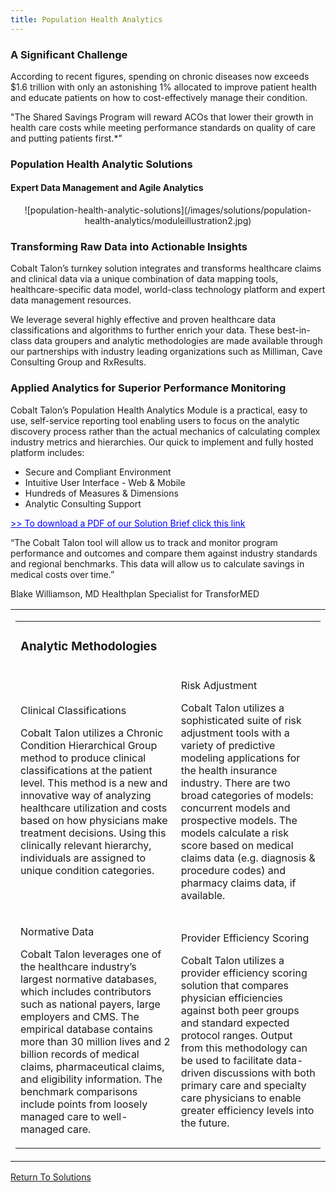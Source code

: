 ```yaml
---
title: Population Health Analytics
---
```

<div id="significant_challenge">
  <h3>A Significant Challenge</h3>
  <div class="content">
    <div class="left">
      <p>According to recent figures, spending on chronic diseases now exceeds $1.6 trillion with only an astonishing 1% allocated to improve patient health and educate patients on how to cost-effectively manage their condition.</p>
    </div>
    <div class="right">
      <p>"The Shared Savings Program will reward ACOs that lower their growth in health care costs while meeting performance standards on quality of care and putting patients first.*"</p>
    </div>
  </div>
  <div class="clearfix"></div>
</div>

<h3>Population Health Analytic Solutions</h3>
<h4>Expert Data Management and Agile Analytics</h4>

<div id="population-health-analytic-solutions">
  <center>
  ![population-health-analytic-solutions](/images/solutions/population-health-analytics/moduleillustration2.jpg)
  </center>

  <div class="left">
     <h3 class="bold">Transforming Raw Data into Actionable Insights</h3>
    <p><span class="blue bold">Cobalt Talon’s</span> turnkey solution integrates and transforms healthcare claims and clinical data via a unique combination of data mapping tools, healthcare-specific data model, world-class technology platform and expert data management resources.</p>
    <p>We leverage several highly effective and proven healthcare data classifications and algorithms to further enrich your data. These best-in-class data groupers and analytic methodologies are made available through our partnerships with industry leading organizations such as Milliman, Cave Consulting Group and RxResults.
  </div>
  <div class="right">
    <h3 class="bold">Applied Analytics for Superior Performance Monitoring</h3>
    <p><span class="blue bold">Cobalt Talon’s</span> Population Health Analytics Module is a practical, easy to use, self-service reporting tool enabling users to focus on the analytic discovery process rather than the actual mechanics of calculating complex industry metrics and hierarchies. Our quick to implement and fully hosted platform includes:</p>
    <ul>
      <li>Secure and Compliant Environment</li>
      <li>Intuitive User Interface - Web &amp; Mobile</li>
      <li>Hundreds of Measures &amp; Dimensions</li>
      <li>Analytic Consulting Support</li>
    </ul>
  </div>
  <div class="clearfix"></div>
  <a style="color: blue; font-size: 14px;" href="/pdfs/ARecipeforSuccess-5-KeyIngredients.pdf">>> To download a PDF of our Solution Brief click this link</a>
  <div class="testimonial">
    <p>“The Cobalt Talon tool will allow us to track and monitor program performance and outcomes and compare them against industry standards and regional benchmarks. This data will allow us to calculate savings in medical costs over time.”</p>
    <p class="signature">Blake Williamson, MD Healthplan Specialist for TransforMED</p>
  </div>
  <div class="clearfix"></div>
</div>


<div id="boxes">
  <table id="analytic-methodologies" border="0">
    <tr>
      <td>
        <table border="0" cellspacing="20" width="100%">
          <tr>
            <td colspan="2"><h3>Analytic Methodologies</h3></td>
          </tr>
          <tr>
            <td class="methodology">
              <p class="boxes">Clinical Classifications</p>
              <p class="description"><span class="blue bold">Cobalt Talon</span> utilizes a Chronic Condition Hierarchical Group method to produce clinical classifications at the patient level. This method is a new and innovative way of analyzing healthcare utilization and costs based on how physicians make treatment decisions. Using this clinically relevant hierarchy, individuals are assigned to unique condition categories.</p>
            </td>
            <td class="methodology">
              <p class="boxes">Risk Adjustment</p>
              <p class="description"><span class="blue bold">Cobalt Talon</span> utilizes a sophisticated suite of risk adjustment tools with a variety of predictive modeling applications for the health insurance industry. There are two broad categories of models: concurrent models and prospective models. The models calculate a risk score based on medical claims data (e.g. diagnosis &amp; procedure codes) and pharmacy claims data, if available.</p>
            </td>
          </tr>
          <tr>
            <td class="methodology">
              <p class="boxes">Normative Data</p>
              <p class="description"><span class="blue bold">Cobalt Talon</span> leverages one of the healthcare industry’s largest normative databases, which includes contributors such as national payers, large employers and CMS. The empirical database contains more than 30 million lives and 2 billion records of medical claims, pharmaceutical claims, and eligibility information. The benchmark comparisons include points from loosely managed care to well-managed care.</p>
            </td>
            <td class="methodology">
              <p class="boxes">Provider Efficiency Scoring</p>
              <p class="description"><span class="blue bold">Cobalt Talon</span> utilizes a provider efficiency scoring solution that compares physician efficiencies against both peer groups and standard expected protocol ranges. Output from this methodology can be used to facilitate data-driven discussions with both primary care and specialty care physicians to enable greater efficiency levels into the future.</p>
            </td>
          </tr>
          <!-- <tr><td colspan="4" align="right"><a class="font smaller" href="http://www.cobalttalon.com/analyticmethodologies.pdf" target="_blank">Download Methodologies Brief</a></td></tr> -->
        </table>
      </td>
    </tr>
  </table>
</div>

<a href="" class="back_one">Return To Solutions</a>
